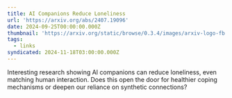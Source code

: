 ```yaml
---
title: AI Companions Reduce Loneliness
url: 'https://arxiv.org/abs/2407.19096'
date: 2024-09-25T00:00:00.000Z
thumbnail: 'https://arxiv.org/static/browse/0.3.4/images/arxiv-logo-fb.png'
tags:
  - links
syndicated: 2024-11-18T03:00:00.000Z
---
```


Interesting research showing AI companions can reduce loneliness, even matching human interaction. Does this open the door for healthier coping mechanisms or deepen our reliance on synthetic connections?
